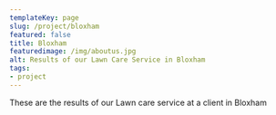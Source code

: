 ```yaml
---
templateKey: page
slug: /project/bloxham
featured: false
title: Bloxham
featuredimage: /img/aboutus.jpg
alt: Results of our Lawn Care Service in Bloxham
tags:
- project
---
```

These are the results of our Lawn care service at a client in Bloxham


